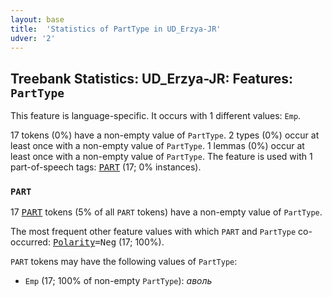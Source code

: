 ```yaml
---
layout: base
title:  'Statistics of PartType in UD_Erzya-JR'
udver: '2'
---
```


## Treebank Statistics: UD_Erzya-JR: Features: `PartType`

This feature is language-specific.
It occurs with 1 different values: `Emp`.

17 tokens (0%) have a non-empty value of `PartType`.
2 types (0%) occur at least once with a non-empty value of `PartType`.
1 lemmas (0%) occur at least once with a non-empty value of `PartType`.
The feature is used with 1 part-of-speech tags: <tt><a href="myv_jr-pos-PART.html">PART</a></tt> (17; 0% instances).

### `PART`

17 <tt><a href="myv_jr-pos-PART.html">PART</a></tt> tokens (5% of all `PART` tokens) have a non-empty value of `PartType`.

The most frequent other feature values with which `PART` and `PartType` co-occurred: <tt><a href="myv_jr-feat-Polarity.html">Polarity</a></tt><tt>=Neg</tt> (17; 100%).

`PART` tokens may have the following values of `PartType`:

* `Emp` (17; 100% of non-empty `PartType`): <em>аволь</em>

